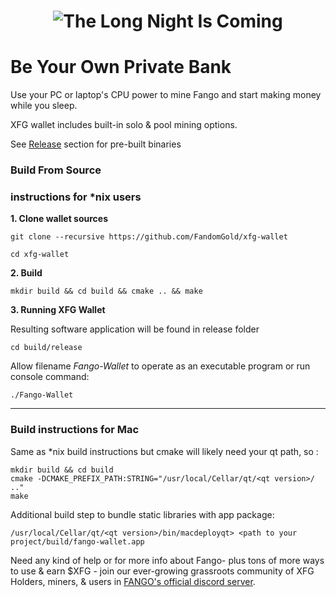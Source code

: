<h1 align="center"><img title="The Long Night Is Coming" src="https://raw.githubusercontent.com/FandomGold/fango-wallet/master/src/images/splash.png"><img/></h1>

# Be Your Own Private Bank
Use your PC or laptop's CPU power to mine Fango and start making money while you sleep.

XFG wallet includes built-in solo & pool mining options.

See [Release](https://github.com/FandomGold/fango-wallet/releases) section for pre-built binaries


### Build From Source 

### instructions for *nix users

**1. Clone wallet sources**

```
git clone --recursive https://github.com/FandomGold/xfg-wallet
```

```
cd xfg-wallet
```

**2. Build**

```
mkdir build && cd build && cmake .. && make
```

**3. Running XFG Wallet**

Resulting software application will be found in release folder

```
cd build/release
```

Allow filename *Fango-Wallet* to operate as an executable program or run console command:

```
./Fango-Wallet
```

-------------------------------------
### Build instructions for Mac
Same as *nix build instructions but cmake will likely need your qt path, so :
```
mkdir build && cd build
cmake -DCMAKE_PREFIX_PATH:STRING="/usr/local/Cellar/qt/<qt version>/ .."
make
```
Additional build step to bundle static libraries with app package:
```
/usr/local/Cellar/qt/<qt version>/bin/macdeployqt> <path to your project/build/fango-wallet.app
```

Need any kind of help or for more info about Fango- plus tons of more ways to use & earn $XFG - join our ever-growing grassroots community of XFG Holders, miners, & users in [FANGO's official discord server](https://discord.gg/2wQAgAqdUM).

